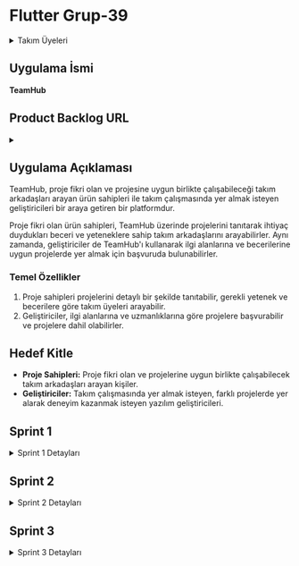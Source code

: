 # **Flutter Grup-39**
<details>
<summary>Takım Üyeleri</summary>


| İsim           | Görev                  |
| -------------- | ---------------------- |
| Ayşenur Eskin  | Scrum Master           |
| Beyza Çoban    | Product Owner/Developer|
| Rabia Günbaş   | Developer              |
| Batuhan Turan  | Developer              |

</details>

## Uygulama İsmi
**TeamHub**

## Product Backlog URL
<details>
<summary> </summary>

Proje yönetim ve görev takibi için Trello kullanıyoruz. Detaylara aşağıdaki linkten ulaşabilirsiniz:

[Trello Board](https://trello.com/b/fHno3FqK/ouabootcamp2024fluttergroup39)

</details>

## Uygulama Açıklaması
TeamHub, proje fikri olan ve projesine uygun birlikte çalışabileceği takım arkadaşları arayan ürün sahipleri ile takım çalışmasında yer almak isteyen geliştiricileri bir araya getiren bir platformdur. 

Proje fikri olan ürün sahipleri, TeamHub üzerinde projelerini tanıtarak ihtiyaç duydukları beceri ve yeteneklere sahip takım arkadaşlarını arayabilirler. Aynı zamanda, geliştiriciler de TeamHub'ı kullanarak ilgi alanlarına ve becerilerine uygun projelerde yer almak için başvuruda bulunabilirler.


### Temel Özellikler
1. Proje sahipleri projelerini detaylı bir şekilde tanıtabilir, gerekli yetenek ve becerilere göre takım üyeleri arayabilir.
2. Geliştiriciler, ilgi alanlarına ve uzmanlıklarına göre projelere başvurabilir ve projelere dahil olabilirler.


## Hedef Kitle
- **Proje Sahipleri:** Proje fikri olan ve projelerine uygun birlikte çalışabilecek takım arkadaşları arayan kişiler.
- **Geliştiriciler:** Takım çalışmasında yer almak isteyen, farklı projelerde yer alarak deneyim kazanmak isteyen yazılım geliştiricileri.

## Sprint 1

<details>
<summary>Sprint 1 Detayları</summary>

- **Tamamlanması Tahmin Edilen Puan:** 10 Puan
- **Daily Scrum:** Daily Scrum toplantıları Slack kanalı üzerinden yapılmıştır.

### Sprint Notları
- Proje yönetimi için Trello kullanılmasına karar verildi.
- Kullanıcı kimlik doğrulaması için Firebase kullanılmasına karar verildi.

Puan tamamlama mantığı: Proje boyunca tamamlanması gereken backlog puanı 40'dır. Proje boyunca tamamlanması gereken backlog puanına bakıldığında ilk bitirilmesi istenilen puan sayısı 10 olarak belirlenmiştir ve puana ulaşılmıştır.

Sprint board 

<img src="https://github.com/user-attachments/assets/e0a1236b-df1f-43a9-a964-ad55af2ffe39" style="width: 50%; height: auto;">



### Toplantı ve Slack Kanalı Ekran Görüntüleri
[Slack Kanalı Ekran Görüntüleri](https://drive.google.com/drive/folders/1x0s_GVilwxavy_-ksozzCdsEhO9km6QN?usp=sharing)

### Ürün Durumu: Ekran Görüntüleri

<table>
  <tr>
    <td><img src="https://github.com/beyzacoban/OUA-Bootcamp-39/assets/158472675/d9abb5ca-2a5f-43eb-84b2-5085eeb706cc" alt="WhatsApp Görsel 2024-07-06 saat 18 06 24_aa3f9f36" width="600" height="400" /></td>
    <td><img src="https://github.com/beyzacoban/OUA-Bootcamp-39/assets/158472675/56734d52-a6ce-4d65-8f93-e91006cac75f" alt="WhatsApp Görsel 2024-07-06 saat 18 06 24_99c364dd" width="600" height="400" /></td>
    <td><img src="https://github.com/beyzacoban/OUA-Bootcamp-39/assets/158472675/cdd67c17-8e19-4bb0-bf40-8de52747fc8c" alt="WhatsApp Görsel 2024-07-06 saat 18 06 25_d8411f0a" width="600" height="400" /></td>
  </tr>
  <tr>
    <td><img src="https://github.com/beyzacoban/OUA-Bootcamp-39/assets/158472675/388a71df-6d57-4894-9dd7-87a7590e0c84" alt="WhatsApp Görsel 2024-07-06 saat 18 06 25_41b3a3ff" width="600" height="400" /></td>
    <td><img src="https://github.com/beyzacoban/OUA-Bootcamp-39/assets/158472675/9a460767-fd74-4acd-afef-afcc75e17b06" alt="WhatsApp Görsel 2024-07-06 saat 18 06 25_749647e6" width="600" height="400" /></td>
    <td><img src="https://github.com/beyzacoban/OUA-Bootcamp-39/assets/158472675/32241a49-98b4-4f3c-963d-8ed5101bc8c3" alt="WhatsApp Görsel 2024-07-06 saat 18 06 26_ba3d894c" width="600" height="400" /></td>
  </tr>
</table>

## Sprint Review
- Görev dağılımları yapılmış, product owner, scrum master ve developerlar belirlenmiştir.
- Proje konu fikirleri öne sunulmuş ve ortak projeye karar verilmiştir.
- Sprint review katılımcıları: Beyza Çoban, Rabia Günbaş, Ayşenur Eskin, Batuhan Turan

## Sprint Retrospective
- Developer grubu projenin ilk görünümünü ortaya çıkarmıştır

</details>

## Sprint 2

<details>
<summary>Sprint 2 Detayları</summary>

**Sprint içinde tamamlanması tahmin edilen puan:** 10 Puan

**Puan tamamlama mantığı:** Toplamda proje boyunca tamamlanması gereken 40 puanlık backlog bulunmaktadır. 3 sprint'e bölündüğünde, ikinci sprint'in en azından 10 puan ile devam etmesi gerektiğine karar verilmiştir.

**Daily Scrum:** Slack kanalı üzerinden iletişim kopukluğu yaşanıldığı fark edildiği için projenin devamı WhatsApp grubu üzerinden sağlanması karar verilmiştir.

**Sprint Notları:**
- **Chatbot Entegrasyonu:** Uygulamaya yapay zeka asistanı eklendi.
- **Arkadaş Davet Bölümü:** Kullanıcılar arkadaşlarını davet edebilir.
- **Mesajlaşma Özelliği:** Proje arkadaşlarıyla iletişim kurma imkanı sunuldu.
- **Yardım Ekranı:** Kullanıcılar için bilgi sağlayan yardım ekranı eklendi.

## Sprint Board Update
<img src="https://github.com/user-attachments/assets/8e2fbaf8-c362-4646-bb98-78dcaddee3d0" width="800" height="533" />


**Toplantı ve WhatsApp Grubu Ekran Görüntüleri:**  
[Toplantı ve WhatsApp Grubu Ekran Görüntüleri](https://drive.google.com/drive/folders/1CBUup_p7kQZgXGrAJNaVd6j1cf-c8Wmf?usp=sharing)

## Ürün Durumu

**Ekran Görüntüleri ve Kısa Açıklamalar:**  
<table>
  <tr>
    <td><img src="https://github.com/user-attachments/assets/3afce061-3e46-4fa1-afda-6ccc90592c91" width="600" height="400"></td>
    <td><img src="https://github.com/user-attachments/assets/735440ab-ac72-4ee5-95f6-dac0bb0b7108" width="600" height="400"></td>
    <td><img src="https://github.com/user-attachments/assets/79b55694-cca3-4728-b7b0-667c0cabb72b" width="600" height="400"></td>
  </tr>
  <tr>
    <td><img src="https://github.com/user-attachments/assets/866478ee-8098-4cc9-b745-19a15e033418" width="600" height="400"></td>
    <td><img src="https://github.com/user-attachments/assets/9f5d6bbc-219c-4ff2-b75e-97ea9b5d5dab" width="600" height="400"></td>
    <td><img src="https://github.com/user-attachments/assets/499224fe-0648-4b8b-a4c6-a9bedca9c6ce" width="600" height="400"></td>
  </tr>
  <tr>
    <td><img src="https://github.com/user-attachments/assets/7bc36083-a7be-4024-8aa6-14879d7bbbf1" width="600" height="400"></td>
    <td><img src="https://github.com/user-attachments/assets/1cfbcf16-b090-4648-97e4-f0e62a6f08b5" width="600" height="400"></td>
    <td><img src="https://github.com/user-attachments/assets/5d49fdcd-6db4-4128-b9bd-2244be282aaf" width="600" height="400"></td>
  </tr>
  <tr>
    <td><img src="https://github.com/user-attachments/assets/b51a395f-5f63-4de2-959f-a0d578e5792f" width="600" height="400"></td>
    <td><img src="https://github.com/user-attachments/assets/7ab09168-1ddd-44ff-9b30-4f26a58af67a" width="600" height="400"></td>
    <td><img src="https://github.com/user-attachments/assets/fdc24f05-b321-40bc-93b0-13e10d9e4eea" width="600" height="400"></td>
  </tr>
  <tr>
    <td><img src="https://github.com/user-attachments/assets/a511e765-6cba-42a5-bf0a-51017fb946f3" width="600" height="400"></td>
    <td><img src="https://github.com/user-attachments/assets/fc3b2927-cc4f-45a4-8d79-eb35ad722a21" width="600" height="400"></td>
    <td><img src="https://github.com/user-attachments/assets/d3618704-70f8-4fd0-a775-75077bf3a200" width="600" height="400"></td>
  </tr>
  <tr>
    <td><img src="https://github.com/user-attachments/assets/c7b2044d-486e-4111-86bf-1ad0d0e94359" width="600" height="400"></td>
    <td><img src="https://github.com/user-attachments/assets/ec3c87a7-7435-45d1-8857-87b89cec13fe" width="600" height="400"></td>
  </tr>
</table>

## Sprint Review

- Uygulamaya bir yapay zeka asistanı eklenmeye karar verilmiştir ve bir chatbot eklenmiştir.
- Uygulamayı daha geniş bir kullanıcı yelpazesine ulaştırmak için, kullanıcıların arkadaşlarını uygulamaya davet edebileceği bir bölüm eklenmiştir.
- Yapılabilecek yenilikler tartışılarak takım arkadaşlarıyla ve diğer kullanıcılarla iletişim kurabileceği bir mesajlaşma bölümü oluşturulmuştur.
- Help ekranıyla kullanıcıya uygulama kullanımı hakkında bilgilendirme mesajları eklenmiştir.

**Sprint review katılımcıları:** Beyza Çoban, Rabia Günbaş, Ayşenur Eskin, Batuhan Turan

## Sprint Retrospective

- Developer grubu, projenin daha gelişmiş, tema değiştirilmiş ve yenilikler eklenmiş ikinci görünümünü ortaya çıkarmıştır.

</details>

## Sprint 3
<details>
<summary>Sprint 3 Detayları</summary>


</details>

